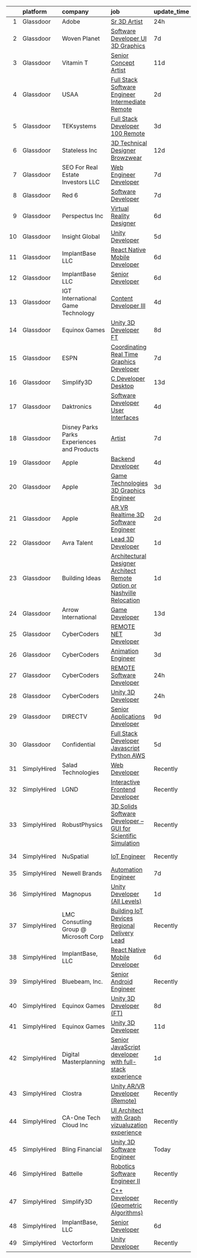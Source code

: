 

|    | platform    | company                                      | job                                                                                                                                                                                                                                                                                                                                                                                                                                                                                                                                                                                                                                                                                                                                                                                                                                                                                                                                                                                                                                                                                                                                                                                                                                                                                                                                                                                                              | update_time   | location          |
|---:|:------------|:---------------------------------------------|:-----------------------------------------------------------------------------------------------------------------------------------------------------------------------------------------------------------------------------------------------------------------------------------------------------------------------------------------------------------------------------------------------------------------------------------------------------------------------------------------------------------------------------------------------------------------------------------------------------------------------------------------------------------------------------------------------------------------------------------------------------------------------------------------------------------------------------------------------------------------------------------------------------------------------------------------------------------------------------------------------------------------------------------------------------------------------------------------------------------------------------------------------------------------------------------------------------------------------------------------------------------------------------------------------------------------------------------------------------------------------------------------------------------------|:--------------|:------------------|
|  1 | Glassdoor   | Adobe                                        | [Sr  3D Artist](https://www.glassdoor.com/partner/jobListing.htm?pos=128&ao=1136043&s=58&guid=00000181ae3fd054806b4eb1f2955d8b&src=GD_JOB_AD&t=SR&vt=w&cs=1_8b39e33b&cb=1656485827047&jobListingId=1007968739290&jrtk=3-0-1g6n3vk3skbmf801-1g6n3vk4cjor0800-fe48c64ccb530236-)                                                                                                                                                                                                                                                                                                                                                                                                                                                                                                                                                                                                                                                                                                                                                                                                                                                                                                                                                                                                                                                                                                                                   | 24h           | California        |
|  2 | Glassdoor   | Woven Planet                                 | [Software Developer  UI 3D Graphics ](https://www.glassdoor.com/partner/jobListing.htm?pos=118&ao=1110586&s=58&guid=00000181ae3fd054806b4eb1f2955d8b&src=GD_JOB_AD&t=SR&vt=w&ea=1&cs=1_c4f34b1e&cb=1656485827046&jobListingId=1007955687010&cpc=26740BCDE5E48596&jrtk=3-0-1g6n3vk3skbmf801-1g6n3vk4cjor0800-da7d4409d741f80d--6NYlbfkN0DSgjPPcnEdvoK3uuxfISLALE6pB1FR7YSHOr_tSg5_QCn410VK5Ds4sai37YL-FnEhUvG6znOTbphGwngXcmoHQ9ABJRffHNWhLUdiDxUSHVTiGv3ojd4-sF3sJNM4xsyd01VO5GnQJyVvfpULynuHBxYqfojnCTSmBGCbjWQ81L1iddkWxQrTXpvmssd_55_uq3tiyUwDgZ5fnIwkPThQ_PpHwl__1bEhjfG9oXwEGgn6dW-Sd0oNrdvCGcp1zbjOStuZa3aPHsLxRnAfiT0ka1KJGZ2kZQ--UwpX8CvtbMzGMSvUjCzXncptrou3GHENBfDCWTD-k3oqYL332HEOEevgJH4ErAAQdjBlwVVDDV7H1gRwnb-y4au97Q73XrD7F-malOjdjpwAOXwG0LfZu4EBoIoLg9236H7FaFlbdxd3gD20kPm27nI3fhE8MN0_60NzPosunxNobBNPbVedC3AHrh9GaKQvcnFsrA07XfvfaPu9Iho4WzgW94Z7GWFzdcWa4xugM1lWsZEFF7Mdlu00sAFdbbQKb8KJG-anFqtEBK9nODxUIkNTTCf5M8ZOXsc_nHbdaA%3D%3D)                                                                                                                                                                                                                                                                                                                                                                                                                                                       | 7d            | San Francisco, CA |
|  3 | Glassdoor   | Vitamin T                                    | [Senior Concept Artist](https://www.glassdoor.com/partner/jobListing.htm?pos=127&ao=1110586&s=58&guid=00000181ae3fd054806b4eb1f2955d8b&src=GD_JOB_AD&t=SR&vt=w&cs=1_526c6572&cb=1656485827047&jobListingId=1007948035381&cpc=2CAED5C921A5F994&jrtk=3-0-1g6n3vk3skbmf801-1g6n3vk4cjor0800-5f7f5967384f5ff1--6NYlbfkN0DMrcEu7yrtATojKJA7cEzGQ3FdRGWLh0CZQInL4ECGI6k5tN82kdM0OKoro5eXmjo2VNBMokMvqosmugrnkMm93T6F0wTNau4xpRg91pZrbmECGXTRPAwm2aWPJvHVKlghxT6ciD7zZaIFjuePJqIlwPsKhJPzqoLNSDw2O0TZqFtA75b7H_o7yJZ8vBpbzKeT-52rjFe-UXbClfKClO91-qXVVLKQ65sHy5rOSGLMMa-DdW30oYOdFVGf3svv7maiWIzzBM2tB5b-JxN2N9xgwNzh7GoYX43GeHlQ4Nr4oFUn7u5nJ7cgBVX6uo4vh-mFyQ2Vu1pftXXzuKmxgkTEtHwBW9sIRDLayAsyAqfmRhWTACY3hAbXANwhfAJtMvPaQOFyCozppCyzr72JvIGZkhy2mJR2ak5RJhhMNQ0_SLpC7m6qBWrsTHs4s22oJvl3_SI-X-UHQCXeEJfVvLGE)                                                                                                                                                                                                                                                                                                                                                                                                                                                                                                                                                                                                      | 11d           | Remote            |
|  4 | Glassdoor   | USAA                                         | [Full Stack Software Engineer  Intermediate  Remote ](https://www.glassdoor.com/partner/jobListing.htm?pos=104&ao=1110586&s=58&guid=00000181ae3fd054806b4eb1f2955d8b&src=GD_JOB_AD&t=SR&vt=w&cs=1_0d4e4b88&cb=1656485827043&jobListingId=1007964482765&cpc=B2C3004C5D07113D&jrtk=3-0-1g6n3vk3skbmf801-1g6n3vk4cjor0800-c1f5b51a67699a42--6NYlbfkN0CdTBpsLrhs4IwmIsoO0brdHaF9POTtXIeJjdlamKYQ_DT3Xi384CrTplWzHFzLngSlIJ4D1udmzwgbw6UnX8evuVYcc-h_9W3OV_OxHngeyySIoF9a3o_HtOC1Szb5WGTPQBD8W4vOxmeQkuknq38x87UUO4uhIp8QkJzXsX6P8QW66sGy9_8aQNsTpLk6fGdVNxYFyjRifEvSUa4J9UPtwEmcDBlarhaZUMKQMBLiH3iaIYHR4a_Fc7nQ2kJydKz2A1H3zKGpB8KBfbe0zPAUqt1tpZVgpV0MCCkF715uvRS5-Ufnu3W069qtrjwZdVJGhBVZU_arGnyYbOBi8f1aVPj1hRupJEh_IyH2WA3L5GjS6QFCK6YoCZAz6dUUMuuorV81ERECJ3Csqko1lrB5p6__cIR_D6PtJZ_5VTAG2hA5XMgutqG9VBT3igza2fU%3D)                                                                                                                                                                                                                                                                                                                                                                                                                                                                                                                                                                                          | 2d            | San Antonio, TX   |
|  5 | Glassdoor   | TEKsystems                                   | [Full Stack Developer  100  Remote ](https://www.glassdoor.com/partner/jobListing.htm?pos=121&ao=1110586&s=58&guid=00000181ae3fd054806b4eb1f2955d8b&src=GD_JOB_AD&t=SR&vt=w&cs=1_0dee6ead&cb=1656485827046&jobListingId=1007963107769&cpc=F4EED0218A761C36&jrtk=3-0-1g6n3vk3skbmf801-1g6n3vk4cjor0800-dd2d6808522f015a--6NYlbfkN0AuKz8EBO1xHDEL7V2YF9xF3dC_I9B9i-Zw2Jh8clPMK9BxhHDJszxSyW718EipT5My3xB9RWvC7WDHU0ow0h9pRvblyax8OxUTtalMaILp5jVWkqYx7spXz-8btzutYQSmz2NWveblO8aeSWwOdjrsGXboQ5PLDlnryxKKX6yYvnVs1-XGk4ruQtr9Esm-vu7rCM9AL2mz2j7Ft8HRtY_JdoBB6iF8Mxqiaa57mKKbcOykcXlyrWvG7Cq_ISWQZUGXZfiX7UCIJaZPcMNGwfAYWj6FRvgyWgkZpehh8Wn7HoykOPLD5jf2_ulN7o6I2goeszaxDqytSsTcbF_RAKxSF6t9QB8B_qYkiQhOrjQ5dDtG8KcyN8llnwSWQok5S5VFCdTV3mPOI8xDsa0Obic3IUcEUN-Tveyx19ETw477pqLiDDk1x-0goML7xHSE3ZbJX01rLcQ324xE6dthSPkopvD23D4i6SwS3RxMPVZv7Bflpi63UtI3hvZyPPtZvRQM2LknW2X9HZOHvuzXk0YW1uFa4Wq_SemoEI-3bXLFWMi7Th9qclZ7SxKFfkd5C2uwxwn6U9iYAnrew4aUY4Nr4HSHbotqsHx-P5NYKHOCMz9FZfLjXHUb-a-78S7sUqThw-Qt6wqW9iBPd3idm66O754YZSmZiw7O7IBNf1EeG4_SdXxGnvhT9lLFENJxx1HpCuwAMvTbMhDLK1dsOua-0t2bbTVrLOBIS6RQ_sNNHZppFQ8Nqn5vNru6mYBrosHN5sULUKT2gS9j_nzEBf8m-H1QWGSHPD1WFeBFKFKyT_QQHTX4fJRt_rthNBLlrk2QQPhgn7q4fxH-z-wt4MVe7pdUcCt47dF-dd6yKiflJEwDdBNhVRCvnFYjC4trqauvFzb2X2M3keS656PZsdN_fyE_2m5moUkyVmYOW4CW4rjXA7y5WWwrMk_admpJ8zxzQzEJ1tCBSg%3D%3D)                                                             | 3d            | Cupertino, CA     |
|  6 | Glassdoor   | Stateless Inc                                | [3D Technical Designer  Browzwear ](https://www.glassdoor.com/partner/jobListing.htm?pos=107&ao=1110586&s=58&guid=00000181ae3fd054806b4eb1f2955d8b&src=GD_JOB_AD&t=SR&vt=w&ea=1&cs=1_6e12c7ad&cb=1656485827044&jobListingId=1007944586616&cpc=7F925F5888094D6A&jrtk=3-0-1g6n3vk3skbmf801-1g6n3vk4cjor0800-d92c17cf4d9f129f--6NYlbfkN0CMcCXJT0p_ILdaQUIJ0-QQ2_CBConMKszWTsGK5uvI4353MWyOs2yQnOr-BO7R0OdsV-2uWtxKNRcQOIisj4KaKx00A0lKRhJPcNQ2V8uBWaeRAsvkgoctLAWBl_74iXVjRuoS-wp-WJ8tnFC0ceYmcTlksXapOFD465wUOEqag_67zJiey7_Y2YzBIvILtyrAe0auikyuZv6tKKMdS-cfZqTPiQlfMQkQgpQdA9kq_qtNhHJqr93AwpvJDZ8fu_q1NlVOvTkPQJX4EMfIzxvaEoVOBo-_33FBYyeuW6tLHCWoM5G8VlZ3ZC4-Pfzn1a0YKkafQKZ7EhbYLb7CqzDbIgAV6HqPcvzwQYOGpvYscT7vgsUZM-hidOlQfJ5IrGCmM26irv2eohofjZRwjFhQmqZ6M3aOra2sMatUqVRLdXt2YEGDgTLKiQJwiCM4B1IdlJMqA_YR8S_WEPu8YOK38skVspmS9bQDShFopycfoMHi0aMaOc6iVRFEBLmIO8maKQTMhmCP8iwBxbb5N3PL)                                                                                                                                                                                                                                                                                                                                                                                                                                                                                                                     | 12d           | New York, NY      |
|  7 | Glassdoor   | SEO For Real Estate Investors LLC            | [Web Engineer Developer](https://www.glassdoor.com/partner/jobListing.htm?pos=115&ao=1110586&s=58&guid=00000181ae3fd054806b4eb1f2955d8b&src=GD_JOB_AD&t=SR&vt=w&ea=1&cs=1_aa1f10f5&cb=1656485827045&jobListingId=1007954277644&cpc=1CBFC3E34E2A31FF&jrtk=3-0-1g6n3vk3skbmf801-1g6n3vk4cjor0800-bd2de49b0affd3e6--6NYlbfkN0DJfnl776HxIft2MNDC1rkXQ3Z9Iau6Lmi_e5Adjz34l-U_GG9K-pzeo5vzy-H4UdLvZO03n6YEIYM_j4_PppWEz64mI_MM6u70QG_oTLCevZfDnvfsA0Km-yuaa4-i4AvderyC5MVZvdVMzRZtW6D31v-pO-0kkx1-UgT_qm9vAQ8oew2zgqpoMQt5bgzBQrbCRBgyqPG0eajM4CSbad1ds0BqCXZxb-B2dpioxqROv2CiCAMkoJVg5fcjpvQ7KYUZo8vChT3KhYSM6_HGHEghL2avq2k_oCp4VQnrsXWs016mdka-go1DaqLXkr-h8b0pamP5o8CPNjLuP3ksMjKP444mu4_ZcRNCdw3w_UhGOqt0TpZexdPvK6KXbwKXMOKFkjHBiNpW9x0_nBVQi01TUswOAYo6tCwsAdLU7ZSzqy3c7XATtgZ2S2_Sumj9RgNgrg3do910diQyI-kraPKH_OxnX8pOjO3HHL8F8FK9k7Q6v7S965ezzaSgmxx1uV4%3D)                                                                                                                                                                                                                                                                                                                                                                                                                                                                                                                                                  | 7d            | Remote            |
|  8 | Glassdoor   | Red 6                                        | [Software Developer](https://www.glassdoor.com/partner/jobListing.htm?pos=106&ao=1110586&s=58&guid=00000181ae3fd054806b4eb1f2955d8b&src=GD_JOB_AD&t=SR&vt=w&ea=1&cs=1_cccd06d7&cb=1656485827044&jobListingId=1007954506966&cpc=AF8BC9077DDDE68D&jrtk=3-0-1g6n3vk3skbmf801-1g6n3vk4cjor0800-5c4ab0b83e9db3fd--6NYlbfkN0BKgzQyzTF1Q9mOsR1amaS-juVGLjHt5Cdom-gEF9y-xS0Vel0hhr33OUoAFojkZTzCCxyAhIwoQ3SKk3r6crmKD9iTbnHnckuIkOAw5our6bD3BudqyrmfNQD5cy0RhvJxJo-ysTYFanxeGh09IpdfdRulBhDWqkk0Jq2ImeYR9SWRM0iCMeUKtOM3fPJzZTpiG0hGOWVphA6r74mTuaHWV9sgEp1fGu9yFubLL2yqsjbFH_iOHipkKhv1eo_zBnkzGiamkfJgTBXVptw-yFiuIZTb7Fp1CncshaUR_34ZzmjJDykiW5k4nsLchsSLpfVd4oJrjjOtOqV4-CwDnrG2XdNeRgfke9werbkh9irfLWyvlpmnvlkIJ3l-WMW2gmgoHRxvLO_pb3_1JtICYsC83-gN5-VWUP4bOjEze9ipOvst0od2ZDE9bKAXRBBLDVqlOF_0rCgYSfwA2HuK18oZlQrDST9L7_bEaCRIxHGmMXwpOfvvH_4oFda1v7o8cvs%3D)                                                                                                                                                                                                                                                                                                                                                                                                                                                                                                                                                      | 7d            | Orlando, FL       |
|  9 | Glassdoor   | Perspectus  Inc                              | [Virtual Reality Designer](https://www.glassdoor.com/partner/jobListing.htm?pos=101&ao=1110586&s=58&guid=00000181ae3fd054806b4eb1f2955d8b&src=GD_JOB_AD&t=SR&vt=w&ea=1&cs=1_ff5cef2d&cb=1656485827043&jobListingId=1007956905813&cpc=E0DF622EDEFE12CB&jrtk=3-0-1g6n3vk3skbmf801-1g6n3vk4cjor0800-59e615e1742d7459--6NYlbfkN0Bi-g4OEguhQEx4pjzkmulzkFDPdVMQm6g82nLRMcVRUAXQonzRVMraztfFi3hq-X8BqNUvSruIs_Y8xqS0fJlAD7HX_UTE1_3bPg-z-tc5mDWvO6UabzGvEvNSnhODNXWlVzKfOPlPGPm5Rzd1RrLMZ_7KVNmJ-ATbBgp9dsxp-fMI4ncZVRL8Rs1widNeAvwg-2gZlaQh-2c4hZiUF9VoOiRi0FkJicy4uIb0pItFSAcHm1RpnHaihvVNWTLnDzcnb-xxDnFwXcpisS4GjH290KnbgbUSAZ9lPbBxwNRq-56hXtaxIbdX0RLsgKwlo2S9w1GMIZYrq-Il_SwqVnsR4ktzzO2dkBS2-sm4i3wWmOAYHXU6oUAx1kZBl72gt0HsXqAlrUliiAwpeKLzCSJMKgxfKc0RUpWAt0urRyixeII_WhGmcLO0RH6G9K28dgMPWurJXW5M1QGacSP0rGHJBAYmCQEhMkjWg3aMTgBWXFcb5lSkkwUIxHuHYibr-VhIrL5wkoD9zQ%3D%3D)                                                                                                                                                                                                                                                                                                                                                                                                                                                                                                                                  | 6d            | Austin, TX        |
| 10 | Glassdoor   | Insight Global                               | [Unity Developer](https://www.glassdoor.com/partner/jobListing.htm?pos=126&ao=1110586&s=58&guid=00000181ae3fd054806b4eb1f2955d8b&src=GD_JOB_AD&t=SR&vt=w&cs=1_a6f59a2d&cb=1656485827047&jobListingId=1007959912191&cpc=AC285F3A3ECA6BB0&jrtk=3-0-1g6n3vk3skbmf801-1g6n3vk4cjor0800-9aec773520a3c8c1--6NYlbfkN0BKkHZu3wF05EeDimN_p6sYpKCMArvwa95YdH7UpkaBCqc7l59Erwqc8k5OPkyY3j0GgSW_KiATkcz7KXlq25p7Y-Zf1saejdkGIHOpGVdSyzkwKiCe2ztTa2RM8FaKRvlTv4f4lbwRgpJE5Qp3WCfh920RtL3EswtUeUADICw8rjlAq-JKYELbd1FzLbpGbZth2hMB_lSx-y0tg8n6uBFrbTKwksaU1lqibgPibmrB5IOeTOy3EX2AhcTg32EM6p4H6GIQmIwxnbk_ZFL5LxO1Ls4EXDuw5UqvYAFBXwObLCMfcqmRom0BxzhLARJrAzs5mg6gStmikJgL86bzJRl96kcgNhm9CaaHldRySH4Sx-xurq8HIoakvTwyzGuHl-UK1yRWWI1uWSIkT73iKxc2NE6Y7WgQJyZY6fVn8OPQ_X0VwROBEtHibs5y6Dbx044wcnqFOrkUB3xSe0sfhC3X66lACrYnrYVAHzJIZfOIXw%3D%3D)                                                                                                                                                                                                                                                                                                                                                                                                                                                                                                                                                                                | 5d            | Saint Paul, MN    |
| 11 | Glassdoor   | ImplantBase  LLC                             | [React Native Mobile Developer](https://www.glassdoor.com/partner/jobListing.htm?pos=108&ao=1110586&s=58&guid=00000181ae3fd054806b4eb1f2955d8b&src=GD_JOB_AD&t=SR&vt=w&ea=1&cs=1_8810b855&cb=1656485827044&jobListingId=1007957807226&cpc=59DEFF8D475298C3&jrtk=3-0-1g6n3vk3skbmf801-1g6n3vk4cjor0800-5c8d0a05a8c6c5a6--6NYlbfkN0BHQbTvVCdnG9b5D_7dafPobYSDZepSIAvvxtVc087LjiNw-s6lgyJahSy1GHsxjTdHmIMK9E_40OTjVPO0ENsVyl6GMyfEVsoo29DQNBqPMsCPXjbc_KenJVHFPBx4fOd6tzIQsHCej_drai49cVorEUJqvvUxrHGJmB0kYfFXhy60oIeINEh5HdgkhMfuAq-bOIFAzDbeT8cmwHApe9_uFgaNzeFdoNKcXmi69bEQ_N0_WzoSzpuo274-0RwZbAFFCdZVPWs720wZ6ol-nhw9HRbuDFv-u3qrP_msZP5nI_sT3BR5qt7286Yt-J0fA_jYLp5VWByacluLcD9gH9x5Ii6GA06bk5ZAVn_jbU1994doU_FaSfcxBRlX02VIjZdwXNFF5gDcJn6HqYPu48U8Zl0f2CXm6TcoM_Y1tDlU92ILe155Si1wpJmw0hYBOgQkTrrnU7GKOuPR2N4WV2xIoDXpiWoiYBFKaqzLS4-IT2VmKMPqVg-Z1sV0nH7tIKu_epKmK556KA%3D%3D)                                                                                                                                                                                                                                                                                                                                                                                                                                                                                                                             | 6d            | Remote            |
| 12 | Glassdoor   | ImplantBase  LLC                             | [Senior Developer](https://www.glassdoor.com/partner/jobListing.htm?pos=110&ao=1110586&s=58&guid=00000181ae3fd054806b4eb1f2955d8b&src=GD_JOB_AD&t=SR&vt=w&ea=1&cs=1_b736bc25&cb=1656485827044&jobListingId=1007957820633&cpc=5FEB1BEB8E14EF52&jrtk=3-0-1g6n3vk3skbmf801-1g6n3vk4cjor0800-45a05c806a6d09c3--6NYlbfkN0BHQbTvVCdnG9b5D_7dafPobYSDZepSIAvvxtVc087LjiNw-s6lgyJaGbu7fEscQ6pZBMKEtdjxNwgmX0ciyn-BR6tE8MLSG_fBtNgqzdZIrlcnvrR-wrO9YX-yeiUAT8dLF1Ic2AHyvzhCxNBqKELpLjJWlKBiNFQYeImUzGsLe4qlT9S8ZJ2CPHHjE3WuI9loL_oa3vyCMJEpRdCEci4PlaNOteOeS-N9CzVskwCyuO2KRyS8u98yHsK-iOMPHnxR7G4rEeCt7RgNTjjCvp2Ad0hxuGNTxrXQUMoHMqnfAFZgJar_QxPdwU1dLTisLcf8B1cMTe1HxKFXmbinPungDNOQGK_1bD3SIzqaFNDPqK4BYI8VKw0piHvdS2yjcC_6C9SXgXYL1Y4SLJh7KMsoXGMmgsiJ00cZIX7WWVrlXFb_GkIFUk2pOzlRD1FGAnXiPlBPhhg1RL9wvspoGN6bJ3hV6Yzq698aX9XrhxBzGC_iY96pTRom)                                                                                                                                                                                                                                                                                                                                                                                                                                                                                                                                                                      | 6d            | Remote            |
| 13 | Glassdoor   | IGT   International Game Technology          | [Content Developer III](https://www.glassdoor.com/partner/jobListing.htm?pos=103&ao=1110586&s=58&guid=00000181ae3fd054806b4eb1f2955d8b&src=GD_JOB_AD&t=SR&vt=w&ea=1&cs=1_3ed757a9&cb=1656485827043&jobListingId=1007962647974&cpc=AE9F6614D4EC1B58&jrtk=3-0-1g6n3vk3skbmf801-1g6n3vk4cjor0800-8c6107e615ce4753--6NYlbfkN0C3FGiAGKMufg06vyvXEyGw-21Rz5inohOPof25eO8swrw6TWRIst41YXjqp7YQq94oWWkulc5ELdcYCsP96_tyf82kZLlNtSjNaR7vHiKx0LJ_AMEbxbHOXdLKzUPr6jnd9dq-sR0_vFAiz_bHpo_sdosXgqEjxOG12oiew8Wi-0p0vlwVoBBq_c728f0c7Fs7Hk25vALvMyqDfc0fvNeJpNc0YJuxEBRsIZWpw9mt6znarX_v5oE0et8KGil-pkjngOaMWIKbjyonBJA5R2kmynziqlJxXl9dVHp3aruELuDs0NbLUDfnLnbU4kNokQKvRP26UHAuSlDGEzOWZLswklvsnU8lfk0tY5uFIPhlShFRuL3JX_U0txQwGmxtz1koIuP-PeRJHSiD8HjX9Tty3qvBjzznhFjCPj46_MuRInKE03qYxZQ4VxQa7O-eW0nc_zXGOdDuxyt2xHrpZSfeXwpTAd6wnbFQEpreLDzdoZrDS31y1ux43x7-mlb3kGUFzIE_ofd11A%3D%3D)                                                                                                                                                                                                                                                                                                                                                                                                                                                                                                                                     | 4d            | Missouri          |
| 14 | Glassdoor   | Equinox Games                                | [Unity 3D Developer  FT ](https://www.glassdoor.com/partner/jobListing.htm?pos=130&ao=1136043&s=58&guid=00000181ae3fd054806b4eb1f2955d8b&src=GD_JOB_AD&t=SR&vt=w&ea=1&cs=1_7d43c588&cb=1656485827047&jobListingId=1007951979741&jrtk=3-0-1g6n3vk3skbmf801-1g6n3vk4cjor0800-3bcb760ffc445b7a-)                                                                                                                                                                                                                                                                                                                                                                                                                                                                                                                                                                                                                                                                                                                                                                                                                                                                                                                                                                                                                                                                                                                    | 8d            | Remote            |
| 15 | Glassdoor   | ESPN                                         | [Coordinating Real Time Graphics Developer](https://www.glassdoor.com/partner/jobListing.htm?pos=113&ao=1110586&s=58&guid=00000181ae3fd054806b4eb1f2955d8b&src=GD_JOB_AD&t=SR&vt=w&cs=1_b8a9b02e&cb=1656485827045&jobListingId=1007954527640&cpc=BAEB662971763A76&jrtk=3-0-1g6n3vk3skbmf801-1g6n3vk4cjor0800-3bf1e19fdc7deb42--6NYlbfkN0DAFTyt7pbDCC2JPO79CSdi1dIb81yjczP5qsKcZIxgiYm3-7g-689Ur9xqU8QiYHXm6cj8mBLtdDwtBNZdWLbw4z7Mol2IX46XtTphJDI4PQsq0KOwrqLd805UhuK6p79Y7kXJ6Z5E7WE5oA2EwWbtVzjxqrUDvMU13GuEZ9PHhc-EJQRKIE9G5HgE5aMWF8X7oAUWIcbkKeaG-bQ06vt_dCtgIS4WjmWQCODV65gVCVl2ajkx7oNH1sDdbvQGPIKdo0L6i3zLEriI0AlNLkX3vRnpnbHetdCpEbNlYGEaGTNYcmrEcaMqf9JALxabA-1jel0MBpX6o8OC8XNCsT1vBW6r67TGc6tyPVM9zVS_A0mSKe9fCyOZSK4vnoala9BI3B4tTsD9Y5b2w5Wku4qQr8RRmN8SIupNd7GA_3ogrYXVPzwyVv6XVNLOMtprZloIGDJrkdFNzQ%3D%3D)                                                                                                                                                                                                                                                                                                                                                                                                                                                                                                                                                                                      | 7d            | Bristol, CT       |
| 16 | Glassdoor   | Simplify3D                                   | [C   Developer  Desktop ](https://www.glassdoor.com/partner/jobListing.htm?pos=102&ao=1110586&s=58&guid=00000181ae3fd054806b4eb1f2955d8b&src=GD_JOB_AD&t=SR&vt=w&ea=1&cs=1_852a07cf&cb=1656485827043&jobListingId=1007941984698&cpc=CB2768E455C10F6C&jrtk=3-0-1g6n3vk3skbmf801-1g6n3vk4cjor0800-6b0c0341c0cc94a0--6NYlbfkN0AS6l-ih2KIXnejHBXZcOtrnYQHbFd0ICbFjevRruSO72K49RFFl8ZNA3VpPCvcdcfjeDJzbAUmNjPoKgGb97Donx5jrojC07JOdo1aCXNDS86-z00fgcL7cued_qmSWXtHcu3xd9it7s-heza2gea05YhEzN5ECzKacbpzmhGCJ1q_BG2zTRryERXD3KWNzlZPLC1byXlxVHNhCMYpVvAcfAPOcKMoUohyahKi9_stkvXNmIMkzJDGqvYrMoiNuE7sVLXrFR3HE8WcDgxlqMPQXwpfzlo458VWAW-DT5zXxr2Bd_UUVeJQXmV0-kPPe8l4K2kQ5btZvX1rmkgt7cYgP_gizC3fSTpNr_2Cr7tmGN2FCD-LxtNERL3wtI5RleQz6rDKfel5jdUAnwxGEDaVIkUdN8jgXGCyZrQVFTLLH9EXJ8JG7znrVX91oU7o5Y5LyvoJjQU8yZTZWN_S1RDSjoxlK2LOZWrETFKpIhA14x4GY6uDmVP5XyO8V8qztAHdnzwozVLpy9JUgfzpSFJquLqHzcwtBN7B4bzV14fRsSie2ck23T5g)                                                                                                                                                                                                                                                                                                                                                                                                                                                                                               | 13d           | Cincinnati, OH    |
| 17 | Glassdoor   | Daktronics                                   | [Software Developer  User Interfaces](https://www.glassdoor.com/partner/jobListing.htm?pos=129&ao=1136043&s=58&guid=00000181ae3fd054806b4eb1f2955d8b&src=GD_JOB_AD&t=SR&vt=w&cs=1_67556420&cb=1656485827047&jobListingId=1007962618821&jrtk=3-0-1g6n3vk3skbmf801-1g6n3vk4cjor0800-bfc589990d23f09b-)                                                                                                                                                                                                                                                                                                                                                                                                                                                                                                                                                                                                                                                                                                                                                                                                                                                                                                                                                                                                                                                                                                             | 4d            | Remote            |
| 18 | Glassdoor   | Disney Parks Parks  Experiences and Products | [Artist](https://www.glassdoor.com/partner/jobListing.htm?pos=111&ao=1110586&s=58&guid=00000181ae3fd054806b4eb1f2955d8b&src=GD_JOB_AD&t=SR&vt=w&cs=1_af4419f7&cb=1656485827044&jobListingId=1007954528074&cpc=84DBBAA61F05C438&jrtk=3-0-1g6n3vk3skbmf801-1g6n3vk4cjor0800-482c54cf6c8986ef--6NYlbfkN0DAFTyt7pbDCC2JPO79CSdi1dIb81yjczP5qsKcZIxgiYm3-7g-689UDqHItQTwke_q7Ky-7LNsqfHc8fGWoWtolS8722rfjMpOw5YDgUOfTBCeDqIQRyEkZPgH2Oe8uoEFQBkHom5IP9hSpUJoMqin0ASFTrUPlaNwwIhG_bq7MOgwJ5-7UBDuK1qO_I57DzaqtwyDQnsM2IomgtkJ6BhCU397pNhoqPJkkhUO3lWs95H1h7A-1P5qbDjPZX15zeDRKJBJX-KbnQhmjGoS30dLJxivn84Ck-viOQjACCmS_swklIP381yKgG4megf8PwDd4rUHu9i4rYOmvXmZhFHpxEHnNWXgacb3RbJEM17QpKoGM4uWIO0iZSFmmLw4ggkgtyYVUHmICv3YpQdwpAkhKYAH59UHWR5Mihrrp46BGOFKs3f7N7OG)                                                                                                                                                                                                                                                                                                                                                                                                                                                                                                                                                                                                                                                     | 7d            | San Francisco, CA |
| 19 | Glassdoor   | Apple                                        | [Backend Developer](https://www.glassdoor.com/partner/jobListing.htm?pos=109&ao=1110586&s=58&guid=00000181ae3fd054806b4eb1f2955d8b&src=GD_JOB_AD&t=SR&vt=w&cs=1_6596cdf1&cb=1656485827044&jobListingId=1007962892009&cpc=654405A9B1E0A9F5&jrtk=3-0-1g6n3vk3skbmf801-1g6n3vk4cjor0800-3b36ce59d5b05ca9--6NYlbfkN0BvKrLyj5gPmtZO9T8euul8TCxuuKNOtzRJOomxnwSEodTz2Bc-sPZlC5mDe-NOaJha11SwOjgnc0fGUF0n7H888XwLQVQJI9GxGBdJOfCczw9PP2WJs-w5cadXvBhRY3d8VFI1ivJNlp5-ZTW6wrwDCuegW_PJQ5i14VSZjrhI4UE6X4yMc4n2s2qV-rug8yCmXIkSn6DvHEoD4LJnrT5GARy8hV-LWwZRKSDY2zec_K8f5NkVb8WopPlib0BEPORbt8TA-xVxsSN9v71ZOJIqHXyOsF5eR66PmeM7YBnb_3WhEuq0D6RBLtm0Gb41fQq1VkA0z7NB8_e6CFkWH9mPh5y4fAH4NLLSujJZhSdAwSq_JZXPvJNvw7aCF-8yBKTYioasbUVMarfvoVWcHV20GiI0-6MRykWA7k27GKxVKYLzDt44G521XaZtO9asy6LReWTV7lHOaOSiVKczlTSPm7Xk0qbxmXUh0Uos3LCXont14S-mjq_DrI0zu-lmU5mNOd3PaVw8ZcC617vLeg6QX-Jfqr8sZ2QsL5PHVP_vZWYZz6lLr-Hj2zfwWBEQ21ZyrmcpdgJ92rKRAQblUc8X7LmoazG60wbyAiLD06imzOYsw9z8jvOVboIk_zOnC_ADujAXr8Mj_662-t_AEgts_XjI80zasIIT6l9q8N6AKqwKDjNq-wniESZ-kMkItGjBEwmeZdoeIW8D8D5gjqKRWcCgOI0Hc0fPHQLs0cRaeNQyILM2VVxI-ELo7SHM4SF3Zo0thsSa3ywIjTpezDP3DxCvlXMc0D203t0U7VVPmYGThe2Fupa3hNEhE02wTtg325yHwLOfWFD8dEumX0NS5N7tpxL-72eTfabrnW4UIzKhbmPRqr3FBVKceN1g50A62aexZitkzE8wIJs4CaPpEduW-1xkq6zww17dhL710mAIAeMiJwIh)                                                                                                          | 4d            | San Diego, CA     |
| 20 | Glassdoor   | Apple                                        | [Game Technologies 3D Graphics Engineer](https://www.glassdoor.com/partner/jobListing.htm?pos=116&ao=1110586&s=58&guid=00000181ae3fd054806b4eb1f2955d8b&src=GD_JOB_AD&t=SR&vt=w&cs=1_9706114e&cb=1656485827045&jobListingId=1007963574622&cpc=AC285F3A3ECA6BB0&jrtk=3-0-1g6n3vk3skbmf801-1g6n3vk4cjor0800-b26b9f2028e1d52b--6NYlbfkN0BvKrLyj5gPmtZO9T8euul8TCxuuKNOtzRJOomxnwSEodTz2Bc-sPZlADHp0xxmf8VmF_S-P0Ctzy4qWN3wxF51zBYH8iv5Bwc_PEIuo1glknW0x5WIvAYtTrxDLotyXeh63BCG8xRLtAe_beDd60UVoxOL0QwFqreIjpILypxP0yv3r6yrc6c6yEe0r7ziSkkfHO7lpRBT-VfjNhKlHelLOTwPVbKrcJXCa_vi2yd6HTBFMIQ2fTUM7yeVZgwmt6L4itOBND6NjugnFYAy3305hCI7Ok_IMcgZDQe1z8sgwbCBb71qWFohTduIqYXEnAP8htgTSbrfDQskRD7TpCUtJXGsadG-lsyFTc9aHzjV1vUYF5Eiokf-8v74tV9zOulKyR0Tw8AI93HKNu8UkYynKp0HLI-EVoUwUX5NZvlEd4c0W2yERWPyULJDDjZ4wLPLX-mUyvWal5WnTKzVwQUG8oqQjjGoajxsy6j6PKvyAtQRrD0yVZkM9Eog7wBCsttbXxG6gg9s4ewju6Fx0ZcUhO9mZ2AOCKsvoQ1gOZgukwOGNHUq83J4yFxf0wCGikpXvioNlOOeu2MEruFz538-MiVFE8w4Oh0ysN2BFfHGC4Ak3AMcXmQH6Q0F12QOxzwWVerZJdq5kESkrzLQuqwY7J5XyCgeqfy_-EDXqZTI2zZwH2kzimQXctI493VzLP5NmqHz3xx7uZRM5T7uNBfbEv-hgTIO30U3BmExI4HEQrw6d5g0phMo0nfwdi1-v1CjqvMZ4lXt7XyK_UZkPCUmI_-S5DByzldEfHrBI4FIpp71dvR5T-kwAP2aBb9vDZlVHXnPydk_qNl-wjvZMQaaZSEYbdMSgpkg01g8CFvp7ap2jpz_yeQEyxhXKsIau1utAINWx3LdjhnCr8PQ5N0RHf1S8lZisBcn1ABNe6EWq83tayHZYLja4Z_J3oYlSX6V-6n1onisnxfMp_w6ZLEzFyRoVxVpBic%3D)                                       | 3d            | Austin, TX        |
| 21 | Glassdoor   | Apple                                        | [AR VR Realtime 3D Software Engineer](https://www.glassdoor.com/partner/jobListing.htm?pos=112&ao=1110586&s=58&guid=00000181ae3fd054806b4eb1f2955d8b&src=GD_JOB_AD&t=SR&vt=w&cs=1_4a9e181e&cb=1656485827044&jobListingId=1007965233459&cpc=A65DF3A704A48F9B&jrtk=3-0-1g6n3vk3skbmf801-1g6n3vk4cjor0800-ede1187821f73b81--6NYlbfkN0BvKrLyj5gPmtZO9T8euul8TCxuuKNOtzRJOomxnwSEodTz2Bc-sPZlPHrT5BCwu4S5WeNVUwKGpfqzWlzyR3V2caoCye9qtgB8dvgcP-hWUAXK1ZSZYo5AcsSqJcPox3-0oRBJHe_e0Qm7USiH36YTqbryWVJwDqN6LCX-FBc6v2OMFyMAVoNqXBvV0O_lb0Wa3dKEK1x0HhnrsLSb9_01gfydV_chnlMdFUOPlkz7u9tT33hGmRs__P_z0-Y8LCfNdCsZo2lnhT0p1HMhD4t9lCC5--41MhSEbuQsV5FC1mfHqRLoDrh39v4dnBxJPrc2vSHGHTLEVBbX9Y6alF4NrgOCgoFgFOc2oNrXXqwhOHMmwLFJmUhyEJ-BtiKxDy91lhI3HC-sZ9baUKk3SoxgpuR7sVIIx__s_04zC2DkU24zZiLiYS1CYz3oGUSshq-ACNE5TQS6AB9qMMlUaNwL85xKSHuQOoQw3NMZcIDYMrzKjjceaULuzmo2MHnOQZK_4s8vbLxPF-WXzFR_GLeaNVIbJOK6hrSYl-U4o5yna9INe5mShY9W--rtq-NrGRbZbDDYjI-XbW9cyVElDb_dO0CKgCbhqzcNCZzKCrfcEuuaiMUfWV3VKDNIA_yGQc2z5ZEIpnrRxFGty9jmI8MKKHQ39IzwUZmHVU7g_0iCCXmA6Vc6mMB-kvcGFRv-NuSssbUJJp0AMxlzl0h0MaQEX98f55tvDmqXhAS22fWhNlrpAjlub6yIGoulprJKXMZA5621DITgwTSR_ILXLjgrf4jOKiXb7npONt0RCqdZSCoswK_J9x91ylDa4od0rLeCsk7hiSQihvQ5n5mE7Dw4fyvYaFjhrC3tG65rg8K0SgtnumfWGhb_UQ53qFzePhhfjuS2YyPg9T4DN6da0DDXat5EeAGY2_LjZbwaV5tYfjGkloTQ392g-yOw4Y39a48cFxMzmPJI3x8tcbJLYeOs2Nwb7nbNz5I%3D)                                          | 2d            | Boulder, CO       |
| 22 | Glassdoor   | Avra Talent                                  | [Lead 3D Developer](https://www.glassdoor.com/partner/jobListing.htm?pos=105&ao=1110586&s=58&guid=00000181ae3fd054806b4eb1f2955d8b&src=GD_JOB_AD&t=SR&vt=w&cs=1_fa9a13fd&cb=1656485827043&jobListingId=1007966012501&cpc=3164FDD6030E246B&jrtk=3-0-1g6n3vk3skbmf801-1g6n3vk4cjor0800-b9853b9a47741e88--6NYlbfkN0B9-418cCXRzcGI1omC3v1wRgm_AezucpluatJafpVZg5tLBFTmiP1LYryusOQq5x5E7k_t6mhbaBDBteuF76DBPDXHj-zp8dqgbQQdp2RawcH8pPcuSzr-wOpiabxlYDMY663W3o0DbYysVeWSZom54fdf65tNguu6stqwD7D3qU6iXxuRYDSu8OxZTVgThhvftd-TA-MHzuzi55ZPWz3v814W6znASsuEEzXM_o-jVDile4z-R3gjz9uUKjZFh55QeCaqCKmpYQ7MHUwSG4ygBnxcRfuGsQOx5ii2Bv_mZGYBp4yRQAXWYEXO5UskfLAiPjHl25N6HYMiQu-zhDjoedg8ac8GGd4s3OTguRp0MlyK95DhLSPsTXqQCoE4C4B67oHxSVeilCWlRUaTbU1CKxHZVqJzB4uiBfS2smk8RJArYScEbqMd9iYJdnaGGvrQ4CUJVtj4Utpka7V_AQ5WAPn34in_WygaWUyUOO9E0a_jk2_JJm56c4PT4NXJs4LdU9u7hotcJp5E1Va79Y2fXJQIm61VVW5Eygvi6X0Ao6Op7sghFiLxwy8NQuXBudOWG6HCoyvCdQ1foC9o612jtjMRjPE2KMcurQbMmdxjkA%3D%3D)                                                                                                                                                                                                                                                                                                                                                                                                                                              | 1d            | Remote            |
| 23 | Glassdoor   | Building Ideas                               | [Architectural Designer Architect   Remote Option or Nashville Relocation](https://www.glassdoor.com/partner/jobListing.htm?pos=120&ao=1110586&s=58&guid=00000181ae3fd054806b4eb1f2955d8b&src=GD_JOB_AD&t=SR&vt=w&ea=1&cs=1_76da7188&cb=1656485827046&jobListingId=1007966706152&cpc=7F6F94E2229B3AB5&jrtk=3-0-1g6n3vk3skbmf801-1g6n3vk4cjor0800-3b91d586c165b842--6NYlbfkN0BoeN8o2TtYIymYcGb3iHz_h7Kekt3ZVqOBcUvSGCcqpala8pPxKiIv8FRlRHJFHSvwKbO86FVCJG1lxftjmg0HUN1aTTZFXi-XjK5WPIu_cbSU4eNpoh1sndKfvd0U6PFPSTAO-AuN6UnfmNji9MrcuzS4B1hwS7X8EmBaTpcA765Ct-u_95itQZoDR7IYyPnLAbADyicwEe86pjHazidGCd5NqtVNnu2xHOewzjYs5o5DIRGQesxF6sZk645VpLwIaDlSjcvtfI701qVqhJYg83V9fEGraZ5xzQz9SZ1MdRgoCWByQfXpq9m6tb7VnTk93YK2ujp_kbVh1PQ_Orjkfhbztyz_eEX-SkfyvZhKfBmTPxjkAYq-FaN2W55S39Rrhq-PF1xN1Ee45BqFPAa0j6pmqll6SRfyArRebCkFebnZh-6lPpAvFEN13K6w1cizJEiuO58ZKFWVWg1fCzKv_3fx4JzNhD_Ag2QZVEg_g-jb8bqp4M6m6Ne-IfowBy7AbCk67tefw1VVQwzRK3GOGgVxHrUMcRYEQ1pb0LD9ufxzvDaHu_c-yoy955TH8Dg%3D)                                                                                                                                                                                                                                                                                                                                                                                                                                | 1d            | Alabama           |
| 24 | Glassdoor   | Arrow International                          | [Game Developer](https://www.glassdoor.com/partner/jobListing.htm?pos=124&ao=1110586&s=58&guid=00000181ae3fd054806b4eb1f2955d8b&src=GD_JOB_AD&t=SR&vt=w&cs=1_93bc964e&cb=1656485827046&jobListingId=1007942185705&cpc=1160948BCBA38B5B&jrtk=3-0-1g6n3vk3skbmf801-1g6n3vk4cjor0800-c6149709f5248469--6NYlbfkN0D0ff9e8Lfwlpl5zGbQmpn59AL71QmFd7VKOAnfyjZzp5sdngV8WPgYe0dov1m7Y2lVpryH0MU45TRNMsrt3SuT1TTJc9AnP1Hlcc7euagK2Kj6H8rHyGtxS8CQ8W-WXo68XIof84ta9mMPKIJmV1T62N2hCPPHL7gTjPw1dMbDgiAP26j7Azso0iuGXyE7bSXezq8VIDYBIoCMC3DInwX0yH23TIlNMPyrE0PuM6PgpxdCIyAYAkiOuEBNfHIrQTjY_ul8XmX7wvgZ31sXTaMQsdY-cVEU43emElo1BVKKTTzx_LQgfW-XhnPm09jm6Na1JKoIY956aQc_wm7hyYV46FLI-7qmWLDeGDe2Y1F3jBcdzJJ0A43SV36pUf6hRI79MePMAJaCPXYRlaNrvnvnaHkES-wgHFJe9UulTxGGo85hqYkp-QxvbuNzI1--HhKFohSwsRhAGNC7OFVIqj5o)                                                                                                                                                                                                                                                                                                                                                                                                                                                                                                                                                                                                             | 13d           | Greenville, NC    |
| 25 | Glassdoor   | CyberCoders                                  | [REMOTE    NET Developer](https://www.glassdoor.com/partner/jobListing.htm?pos=122&ao=1110586&s=58&guid=00000181ae3fd054806b4eb1f2955d8b&src=GD_JOB_AD&t=SR&vt=w&ea=1&cs=1_987d1a3a&cb=1656485827046&jobListingId=1007963159694&cpc=654405A9B1E0A9F5&jrtk=3-0-1g6n3vk3skbmf801-1g6n3vk4cjor0800-2130c08be8a7974a--6NYlbfkN0CpFJQzrgRR8WqXWK1qKKEqALWJw739KlKqr2H-MSI4eoBlI4EFrmor2FYZMP3muM25-XMOHvh1y8NXSaqH9VlOJ5gNtGdz-3dc0GyZNVYsIfjK5im_BttfKXCFJYk2don6KHUkGf6CkV3t_mq5F6aeL87Dbk0Agwa_AMRJ8UpWwfIWOcBnCTmNbI61IY8ggIyHvGj30X6TOho5h24qFbbVFbnmz1SKkaSWXE2F-KGprnXo0gg2lHRuIKJ8WdFB2OHq6mHJS06_z2qZ1i0P37pFcwRsvjGkjBHJX3vvJSRPm_kiVUlNe6SE4PBOxM7RqFzvxSsFu-3_eTKERFq-NMzg60Jjm7MDRC_R0zGoXOp2ob6Z3lFsmmeVv9xHFn_LshzB5DoneNJ7w4t-FgLsEuO9SJSscMHbD2MuyiNiEj75-_uTLV-S67VhdBf9mY7tLF1_QbnipLgnG0GwOixvCeKrPYJDDin69FuQozFA0RBEgz5cVp47g9tR208QJLfggzI_uGq1OE7Fc-KlATrNQX93mdG78EqYVlwHFM9ccGBTmir-0puIrPevkEBY0U1AaBhdhSSfIrt1awzGTptvKcHXva0fLF7F4g0dHh79ZTC1GChQfyK3hPQvYSXRw-ZHSvdJfNJ2CwfCLMpwnrhhrxNAJpemuzh9gtX9LXet6ngBu-wUarr2f1LNXHpGowG-SxsfQ9mJY1q1pRobUD4V-lnSHwcDJ_KaeZOOtSmFJTzFA37CUCeGJlC4Ap7tYh6OGmw8Vsjmf0tbmBrcUrevKH-hiKz0VAJM9jvjpxSR7V7felF4heVAiUuyTuS3SvGiZLW-5udmHH0VzthX-CseykcQ4GAmrxbbY-stD805ottoPi1-sF27GH6GZruUeC7iJcpMlijeJi2XL0L3LbZlxIawAnwwmwi4PPTxFfdIHP8PDvgir9vqgGz2fYOMGB3qcgEI4WaMT9n_uue7nI2o9gygupR_3VzJRNo%3D)                                                 | 3d            | Mountain View, CA |
| 26 | Glassdoor   | CyberCoders                                  | [Animation Engineer](https://www.glassdoor.com/partner/jobListing.htm?pos=123&ao=1110586&s=58&guid=00000181ae3fd054806b4eb1f2955d8b&src=GD_JOB_AD&t=SR&vt=w&ea=1&cs=1_58f6ec58&cb=1656485827046&jobListingId=1007963160038&cpc=334ABAF5D42DC775&jrtk=3-0-1g6n3vk3skbmf801-1g6n3vk4cjor0800-9f3e96d5fa1d055a--6NYlbfkN0CpFJQzrgRR8WqXWK1qKKEqALWJw739KlKqr2H-MSI4eoBlI4EFrmor2FYZMP3muM1_mkYUeYjcFPhlaQ1hK8Ki0GM6dbcAVY1VNai6AQobRi4mnj1be0-ojkxBbCutfjTM9GK-miZDxUbswLOwrPwsuuwWBn3rm62AkBt3QgL3llrGbAJCiN-X-arMUzDnR-YXbw87MJ0ZGkoFeh34fUpmcVWlPSl5scRXO5DtQRVk6KGizTVs_5EsggKAfPy7lFBeGHmeuBgZL6mxC7EywAuB05OF7Xk-HrW0JX0GD27D-mBbTEmThSAKjXIA2Bk1ThA7nVFGFzI9PvDgxfO4fS0wdDtrLnnVPF6beVA39N63OtfoyW9yDSQRWyNBMXyPLHZdj_-VrAJ588jHicHX3bBUPSql64ao_EK1cX9gdG58W4cp7NYopQKmRWHyxywi4QDta8DtTrE6ACgNoiJK_3iO4M-OoFzFJa_B_GvlN1sb8rV5ZQyIVqLFQ8uMs2kYooikgZr1nYBBYIMw1rDTOWNCc7Iuww67oLpWMCxpnYKEaUeKWArsYpvj8WH1HkLzC3fDPbCRKVjALdT-0Yt9lqYcZQ0sohah9CNFfXadRYO-cGc4VjW5JplB-yzGiEPksUgEMDeYl2IeR948AurQ0mM2PT6UpMSe4V6J5oq3m4eS5tyb5c6ZWeBPQs1dqP4X9swJsSt1CikLiBa8jrLN6mPjyeM3dwls5xMY2rcz-iK29ax_SeaZO-8bvhQgSO9Z2SiAmKE7bjAxH-zSB148jKuLSZOc4-65-VTAKf-hVGJMSs2ThoC-UFFD2UgvqF6eqmC3DQPwnclH1QH4bc03wuw2XmOmkriSh8u3-8C6IMLXs_LLfs0uHnk_1g3noKLqoduGnfkg4oIwc9_03ul8qltYM9-XnkBA7f-hG3rReQ6NfLNIWTrxcriU-oqWLp2yx7bpg7_8LovJJF7lvbtA7jhJ8aPkZCpZXPo%3D)                                                      | 3d            | Redmond, WA       |
| 27 | Glassdoor   | CyberCoders                                  | [REMOTE Software Developer](https://www.glassdoor.com/partner/jobListing.htm?pos=125&ao=1110586&s=58&guid=00000181ae3fd054806b4eb1f2955d8b&src=GD_JOB_AD&t=SR&vt=w&ea=1&cs=1_77c229f5&cb=1656485827047&jobListingId=1007969016677&cpc=F41FEAB56D215062&jrtk=3-0-1g6n3vk3skbmf801-1g6n3vk4cjor0800-51623b4a47c1253a--6NYlbfkN0CpFJQzrgRR8WqXWK1qKKEqALWJw739KlKqr2H-MSI4eoBlI4EFrmor2FYZMP3muM1Mcqu8sVXnn7noEty7dZeZq5MboFeDs7BqEveHZie9Z6stjjVeXus4WdnH5QuWYtEgTLenrUwbeSjQs7s1jqPlpL2xQRk8ThdDU4ocDlz65LtYSQd-UMYeQK8F4nMLqAEtzTfsnJKzIvxiqhoKqZhuwL88vs9xNl2kP4mZiSqej2cDOyaoNKzCBGYK3qT1NfVI3598OQGza10sukcBKx4c0K8EI2eIYT5575rmO-N87obhrYHE6yMoxhxa1bfIwELiUcusZCzt0ya7KGapS8fR9jtH92LkjHpci_bCmUyj6CePYNGvnxY1ehALBSldjrDPcvfqG9Qmuzhrdu59rm6ca0nf1AVb1feAbOBilcu4AMUmIbDmqOBuFfr7mBZ39eIyB-RlIhrZUvos6QwH6AYGmuvckjXTRJS9IqLE7AFsiLS80vMoVLSqeFbtkDJkILtXlKa_BhH3P93EnudjvoIMP7QhjVYCOxHe9AzZZaaSMh1DIRFbElxQ5Hsk9_T0C8UCeMe639pxDraANKKngWnjGP-_g3ixm7hjLywLBzPzMCKCwXLeKUwN4BYgpoPZySAtzY8YeMeFPHpSd3jSw4m7lcTYV37zEEDFD_YnCQJhybDLXZbk08fLTIFvI6ShraIlsJLRCM4dN39j23OhPhRHlw_ENmGpVTcneTyfXIWpOrgm14Eg8w6MSaAbCWuyXmLIK9cNvmGY2kRQXg3KOfgFXWzXK_PRqGBDBP_xxJMQHgybXrWflwHvkOZ8XFubvQrBGqRdkRUsCTz1RfTQVOzciB95IAp7PnFHWGJrWBKtnatMFQtEOFWT96W9DVqZK80Ha3edm8husfipR-lxQgEDLSlFQkc8eUn7p66hltOL2XcBdqh_FvO1AQRsWOJcqDPxHNPWApZ_4HJAbM_FI99HCl9sAQu-2D-4kCCcM4mO3a1nWGTqYEMf6aEMUE-GfNwwH4ShhRYO0g%3D%3D) | 24h           | Tampa, FL         |
| 28 | Glassdoor   | CyberCoders                                  | [Unity 3D Developer](https://www.glassdoor.com/partner/jobListing.htm?pos=117&ao=1110586&s=58&guid=00000181ae3fd054806b4eb1f2955d8b&src=GD_JOB_AD&t=SR&vt=w&ea=1&cs=1_f8d7494c&cb=1656485827046&jobListingId=1007969017593&cpc=654405A9B1E0A9F5&jrtk=3-0-1g6n3vk3skbmf801-1g6n3vk4cjor0800-f2eca20abc4aaaca--6NYlbfkN0CpFJQzrgRR8WqXWK1qKKEqALWJw739KlKqr2H-MSI4eoBlI4EFrmor2FYZMP3muM1Mcqu8sVXnn_8drqtpreSqVakLGDRNvxEkXy-DVlujoMhxMUJps4ERObu3ezX79eC7jDZPnvo67jm1X7bW283Qa7RVjYpdsIafXL3X35JMamYnX2aWK7s2GYgvyvd8QjE2UlU2JKD-0G64WPc24gAB0FV6Xu1ZIIFwdZFuQvxf_Sfs_0r9iOjgn1AZgXvvMQv2FRu9NeZPJ1mVZiIjJekx0s9e-dH4g9P44dEBgQSz55z6YtndJWwjxmD7bJ2OhEyJAq0UhDABx42zdnEaT8ZlggpKAOA_E10h8UHxRApMvWVplwYJx-Zwr1Tw1iLkpkc6uMj3T8YB-_BSzGpQ2WXdHsfMA4oYM9BNndFoU7A44oGwSdfUd0LI6Jvt2zWv3t52hO-8ArxyRmqwLbYo-dfwTH2YL5IgRu-NmOseMXHL-mqGIp7EWGE0qdoA8CpoLwutHpUdNM-Njb8rqDfn-DytMhYPZEMOhMXIdg0IEb7zTKMBm5Bcb41ZT1kTWaBGPKv8G9GGGDkBToAdMkyVPfWXINBXu9Ex4R0uGTZ3_yoqv5YVhHRzCrgRUPOtkSqKVKHSUYbVozF2hLFe8yzYco2G4MjQjEwFlILblLtK9quDjJAEmJHxgOmUCeo5T_mehi6uv6SwK6J7_CO047fXxvztxAWfrxoVTKSLWK_oU824kGsyKQx7P4Tlm1nganIBco6-C9q5QIiiWzMaE9AK4vjaOb8Lzpx5qTjD53St21Mp_ZIVBcaQTJlNeSFD8nDe5VNlDeene1BZhS2WwTshja_Rd86MzV3K7WMvAmzAROjDv8q6Ba5fyfF0UEvJVOJsXN7RHFtvpFbImHnjwF_7IpPMTDJ-u8twewFpLtgoCUq16j5eoLH_hKGkE1wi6KieMTmBrGjO4HZ1O-JUaranAJkRRggLZhoaVJEgtwsrPxh4Yw%3D%3D)                                        | 24h           | San Jose, CA      |
| 29 | Glassdoor   | DIRECTV                                      | [Senior Applications Developer](https://www.glassdoor.com/partner/jobListing.htm?pos=119&ao=1110586&s=58&guid=00000181ae3fd054806b4eb1f2955d8b&src=GD_JOB_AD&t=SR&vt=w&cs=1_4206c6d2&cb=1656485827045&jobListingId=1007950648380&cpc=A65DF3A704A48F9B&jrtk=3-0-1g6n3vk3skbmf801-1g6n3vk4cjor0800-1ba240a254ce3709--6NYlbfkN0Bg-vCOmr41z5O6cL3bVFLNCmt4d7jQ60EdHBZU4QjMGyRF3OJkwwC0GQxq9DZ5KcjAQYb5tDh_JubZEdmXxb1vBAgk84DjHD6ilqqqlQcfq0_V5Gs9avJQoFiyMeAlgsjyAcBLepCeAOcv0wyhS9t_ISwH-V1mZeut_5Jo0tPe1YZXTUSGtO7iWWlxj1VHruUYeJQwurbjIN9vW2rdVJ0_7lakIrD579yMTxlu9LS65byR4AM_8tYECnA_OdowYALCkVolMsh36TyRZb0h98LHJrAQ8apLingh2AXPqxSWeLlII2XPxYo6T2cCLZrGvVC_3HyHMJqIZ2zJqfBpQvkBF_UTo3ory9cy-s909p4cZbBgZIHTPEOYbqcu08Ls9CQT462EsU2ZOuC0DM5HerWwF2xN3PVm-tx6-QESj3C2m-QXl5NCUgP9)                                                                                                                                                                                                                                                                                                                                                                                                                                                                                                                                                                                                                              | 9d            | San Francisco, CA |
| 30 | Glassdoor   | Confidential                                 | [Full Stack Developer Javascript  Python  AWS](https://www.glassdoor.com/partner/jobListing.htm?pos=114&ao=1110586&s=58&guid=00000181ae3fd054806b4eb1f2955d8b&src=GD_JOB_AD&t=SR&vt=w&ea=1&cs=1_11f76e4d&cb=1656485827045&jobListingId=1007959239057&cpc=48B9F4758953335C&jrtk=3-0-1g6n3vk3skbmf801-1g6n3vk4cjor0800-41259b2b729d167f--6NYlbfkN0Bvus4QsbB3qC1FkAHU_ESy6pxkrdl6QIjHH18gTBfOFtbCoC7Icikqa56foCOlIg-ykKKNAAHvBGbm_lxcpN1fSmxPKaXmszZGOmsoR8k0ILbB3jgBJNtEAgcaBhUzjfHB_wmYHaPfcT8KHmAU0ro8YbU9qC70BAqQ0Q2g50-wf2_Ln7iTUxMvF2l7rUzJImEo9emWD9iqJqFoUsgSMMebU2RAcDirkqfzXA6V-jMaOy7LvRK_OwX-fIeOb0oCIJfLAvSUVMNkaAk8XCzOqpF4XDBbOIZoR8FgSJupR7xusK8-LxZykEUIUoL1JtUah__Q8148z-3cFcJVeW1vL5SHwv-iES4R976w0K07KbDd8b1Dm-j4tYU5HexGTRHvHDwXe-qLScZUbgewUqa9JvvBC7dKk3cr6E3cCKRr2u1bTR7wjH6L71zNkgyQnb7tk4bie0TCP84ySf--Y7WmM6tVzkK8nWBjZovPj9m6JjHljy1-bL-ityJDHIXUAdTis9xsWVfQE0arcawr8P-pJMku)                                                                                                                                                                                                                                                                                                                                                                                                                                                                                                          | 5d            | Remote            |
| 31 | SimplyHired | Salad Technologies                           | [Web Developer](https://www.simplyhired.com/job/fEMPgcKNxpB0cCe-jDu1MB6uMKhqgkk1q_c6S4LV1jYvW-eFPXhMzQ?q=3d+developer)                                                                                                                                                                                                                                                                                                                                                                                                                                                                                                                                                                                                                                                                                                                                                                                                                                                                                                                                                                                                                                                                                                                                                                                                                                                                                           | Recently      | Remote            |
| 32 | SimplyHired | LGND                                         | [Interactive Frontend Developer](https://www.simplyhired.com/job/QBScIrkfLz29iHNX9Wd50j4WS5fum6LpGGgXWt5srH03CbHwPcTfwg?q=3d+developer)                                                                                                                                                                                                                                                                                                                                                                                                                                                                                                                                                                                                                                                                                                                                                                                                                                                                                                                                                                                                                                                                                                                                                                                                                                                                          | Recently      | Remote            |
| 33 | SimplyHired | RobustPhysics                                | [3D Solids Software Developer – GUI for Scientific Simulation](https://www.simplyhired.com/job/_v8LDXhO1mH4smSjB6bDeiGJDrkavisQ9NuWVXcR6XUVydRhGPz7Ug?q=3d+developer)                                                                                                                                                                                                                                                                                                                                                                                                                                                                                                                                                                                                                                                                                                                                                                                                                                                                                                                                                                                                                                                                                                                                                                                                                                            | Recently      | San Diego, CA     |
| 34 | SimplyHired | NuSpatial                                    | [IoT Engineer](https://www.simplyhired.com/job/DHuBPj5p58Jt6pBDCCU4xAFTrYvkWao-YutlA-SjtkfUNixsBhKB6A?q=3d+developer)                                                                                                                                                                                                                                                                                                                                                                                                                                                                                                                                                                                                                                                                                                                                                                                                                                                                                                                                                                                                                                                                                                                                                                                                                                                                                            | Recently      | Huntsville, AL    |
| 35 | SimplyHired | Newell Brands                                | [Automation Engineer](https://www.simplyhired.com/job/HX4JcH_640bk94_zWkR4EZ6aKlP-vFm8ex8Or4Gjl0MbUebIV4ov0A?q=3d+developer)                                                                                                                                                                                                                                                                                                                                                                                                                                                                                                                                                                                                                                                                                                                                                                                                                                                                                                                                                                                                                                                                                                                                                                                                                                                                                     | 7d            | Fishers, IN       |
| 36 | SimplyHired | Magnopus                                     | [Unity Developer (All Levels)](https://www.simplyhired.com/job/vPypX05jFCjXy9ymS1tlMhP8Zpx81wwzBDbU2anSTS_WypcGgAQCYg?q=3d+developer)                                                                                                                                                                                                                                                                                                                                                                                                                                                                                                                                                                                                                                                                                                                                                                                                                                                                                                                                                                                                                                                                                                                                                                                                                                                                            | 1d            | Los Angeles, CA   |
| 37 | SimplyHired | LMC Consutling Group @ Microsoft Corp        | [Building IoT Devices Regional Delivery Lead](https://www.simplyhired.com/job/gw5sD_8o3MJleXLHPcl6a5XsRHrkxuLAMm4JkvDivSatlisSRQLeLg?q=3d+developer)                                                                                                                                                                                                                                                                                                                                                                                                                                                                                                                                                                                                                                                                                                                                                                                                                                                                                                                                                                                                                                                                                                                                                                                                                                                             | Recently      | Remote            |
| 38 | SimplyHired | ImplantBase, LLC                             | [React Native Mobile Developer](https://www.simplyhired.com/job/Fl--SXKl8kVlkPOSOfnlPxz9EUihvTGzfRAh2q3ENtjbw9GNg3KGfg?q=3d+developer)                                                                                                                                                                                                                                                                                                                                                                                                                                                                                                                                                                                                                                                                                                                                                                                                                                                                                                                                                                                                                                                                                                                                                                                                                                                                           | 6d            | Remote            |
| 39 | SimplyHired | Bluebeam, Inc.                               | [Senior Android Engineer](https://www.simplyhired.com/job/xJChIcymtiVXNZSc3ZQoZRxicUdBbX9jXXPtViLjv85lewCbbeqinQ?q=3d+developer)                                                                                                                                                                                                                                                                                                                                                                                                                                                                                                                                                                                                                                                                                                                                                                                                                                                                                                                                                                                                                                                                                                                                                                                                                                                                                 | Recently      | Dallas, TX        |
| 40 | SimplyHired | Equinox Games                                | [Unity 3D Developer (FT)](https://www.simplyhired.com/job/JakK-c17B1Qg_qz9QLUB-7W76-Z0qqgtjF7T_hxcRBd_J2VKYgyHKA?q=3d+developer)                                                                                                                                                                                                                                                                                                                                                                                                                                                                                                                                                                                                                                                                                                                                                                                                                                                                                                                                                                                                                                                                                                                                                                                                                                                                                 | 8d            | Remote            |
| 41 | SimplyHired | Equinox Games                                | [Unity 3D Developer](https://www.simplyhired.com/job/0qTZljLdc2GPkLXmDZVQAaAKyV5Aafuhe4rZdz29lOQUlvpj-qcmOA?q=3d+developer)                                                                                                                                                                                                                                                                                                                                                                                                                                                                                                                                                                                                                                                                                                                                                                                                                                                                                                                                                                                                                                                                                                                                                                                                                                                                                      | 11d           | Remote            |
| 42 | SimplyHired | Digital Masterplanning                       | [Senior JavaScript developer with full-stack experience](https://www.simplyhired.com/job/i9TQMVGM6f71hKRrx0SojUX-aqlHo1X0-g2eV3-kcAosEEFpi9NuVw?q=3d+developer)                                                                                                                                                                                                                                                                                                                                                                                                                                                                                                                                                                                                                                                                                                                                                                                                                                                                                                                                                                                                                                                                                                                                                                                                                                                  | 1d            | Remote            |
| 43 | SimplyHired | Clostra                                      | [Unity AR/VR Developer (Remote)](https://www.simplyhired.com/job/Z1VKUCQBOT3Ts7GmKbQNA3IybBKS6Sth5WXSkNoNgd8tAb_Jg26Wpg?q=3d+developer)                                                                                                                                                                                                                                                                                                                                                                                                                                                                                                                                                                                                                                                                                                                                                                                                                                                                                                                                                                                                                                                                                                                                                                                                                                                                          | Recently      | Remote            |
| 44 | SimplyHired | CA-One Tech Cloud Inc                        | [UI Architect with Graph vizualuzation experience](https://www.simplyhired.com/job/2MuK_2oyB6HJFd5Qs52P4rZ-CmwA0FZ5TEQKGStBYOzt6zSl2xW0HA?q=3d+developer)                                                                                                                                                                                                                                                                                                                                                                                                                                                                                                                                                                                                                                                                                                                                                                                                                                                                                                                                                                                                                                                                                                                                                                                                                                                        | Recently      | Sunnyvale, CA     |
| 45 | SimplyHired | Bling Financial                              | [Unity 3D Software Engineer](https://www.simplyhired.com/job/GN0Z3ZFbEDoymVi0nN9v8KjqSoVniro-PPp4Gj-1EZf2Rf0NAcyJTw?q=3d+developer)                                                                                                                                                                                                                                                                                                                                                                                                                                                                                                                                                                                                                                                                                                                                                                                                                                                                                                                                                                                                                                                                                                                                                                                                                                                                              | Today         | Costa Mesa, CA    |
| 46 | SimplyHired | Battelle                                     | [Robotics Software Engineer II](https://www.simplyhired.com/job/FcWHZrzSWCy82viaua-73Q3I1uJOvyq0PWbihZP8s62YmEA5hUD0SA?q=3d+developer)                                                                                                                                                                                                                                                                                                                                                                                                                                                                                                                                                                                                                                                                                                                                                                                                                                                                                                                                                                                                                                                                                                                                                                                                                                                                           | Recently      | Columbus, OH      |
| 47 | SimplyHired | Simplify3D                                   | [C++ Developer (Geometric Algorithms)](https://www.simplyhired.com/job/wOkovyVk25GGgOZYn4Lq2Cv9sss8VNkdE9-T7IuZWIypDzwEq5rQVg?q=3d+developer)                                                                                                                                                                                                                                                                                                                                                                                                                                                                                                                                                                                                                                                                                                                                                                                                                                                                                                                                                                                                                                                                                                                                                                                                                                                                    | Recently      | Cincinnati, OH    |
| 48 | SimplyHired | ImplantBase, LLC                             | [Senior Developer](https://www.simplyhired.com/job/9OQtJfGAiKZSkEca2nc9qGf4wpw6znpfaUfd0GbvdvCIOIes_XECVw?q=3d+developer)                                                                                                                                                                                                                                                                                                                                                                                                                                                                                                                                                                                                                                                                                                                                                                                                                                                                                                                                                                                                                                                                                                                                                                                                                                                                                        | 6d            | Remote            |
| 49 | SimplyHired | Vectorform                                   | [Unity Developer](https://www.simplyhired.com/job/Y-lwuRPv52-7OMCTN1P0OnDUz5X9Dx0dunctrkPGMbDdNCpeFCOmrA?q=3d+developer)                                                                                                                                                                                                                                                                                                                                                                                                                                                                                                                                                                                                                                                                                                                                                                                                                                                                                                                                                                                                                                                                                                                                                                                                                                                                                         | Recently      | Remote            |